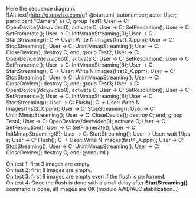 Here the sequence diagram.  
![Alt text](http://g.gravizo.com/g?
@startuml;
autonumber;
actor User;
participant "Camera" as C;
group Test1;
User -> C: OpenDevice\(/dev/video0\);
activate C;
User -> C: SetResolution\(\);
User -> C: SetFramerate\(\);
User -> C: InitMmapStreaming\(3\);
User -> C: StartStreaming\(\);
C -> User: Write N images\(first1_X.ppm\);
User -> C: StopStreaming\(\);
User -> C: UnintMmapStreaming\(\);
User -> C: CloseDevice\(\);
destroy C;
end;
group Test2;
User -> C: OpenDevice\(/dev/video0\);
activate C;
User -> C: SetResolution\(\);
User -> C: SetFramerate\(\);
User -> C: InitMmapStreaming\(8\);
User -> C: StartStreaming\(\);
C -> User: Write N images\(first2_X.ppm\);
User -> C: StopStreaming\(\);
User -> C: UnintMmapStreaming\(\);
User -> C: CloseDevice\(\);
destroy C;
end;
group Test3;
User -> C: OpenDevice\(/dev/video0\);
activate C;
User -> C: SetResolution\(\);
User -> C: SetFramerate\(\);
User -> C: InitMmapStreaming\(8\);
User -> C: StartStreaming\(\);
User -> C: Flush\(\);
C -> User: Write N images\(first3_X.ppm\);
User -> C: StopStreaming\(\);
User -> C: UnintMmapStreaming\(\);
User -> C: CloseDevice\(\);
destroy C;
end;
group Test4;
User -> C: OpenDevice\(/dev/video0\);
activate C;
User -> C: SetResolution\(\);
User -> C: SetFramerate\(\);
User -> C: InitMmapStreaming\(8\);
User -> C: StartStreaming\(\);
User -> User: wait 1/fps s;
User -> C: Flush\(\);
C -> User: Write N images\(first4_X.ppm\);
User -> C: StopStreaming\(\);
User -> C: UnintMmapStreaming\(\);
User -> C: CloseDevice\(\);
destroy C;
end;
@enduml
)

On test 1: first 3 images are empty.  
On test 2: first 8 images are empty.  
On test 3: first 8 images are empty even if the flush is performed.  
On test 4: Once the flush is done with a small delay after **StartStreaming()** command is done, all images are OK (modulo AWB/AEC stabilization...)
